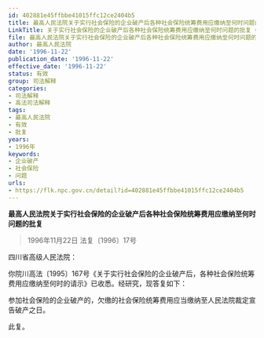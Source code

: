```yaml
---
id: 402881e45ffbbe41015ffc12ce2404b5
title: 最高人民法院关于实行社会保险的企业破产后各种社会保险统筹费用应缴纳至何时问题的批复
LinkTitle: 关于实行社会保险的企业破产后各种社会保险统筹费用应缴纳至何时问题的批复（1996）
file: 最高人民法院关于实行社会保险的企业破产后各种社会保险统筹费用应缴纳至何时问题的批复_19961122_402881e45ffbbe41015ffc12ce2404b5.docx
author: 最高人民法院
date: '1996-11-22'
publication_date: '1996-11-22'
effective_date: '1996-11-22'
status: 有效
group: 司法解释
categories:
- 司法解释
- 高法司法解释
tags:
- 最高人民法院
- 有效
- 批复
years:
- 1996年
keywords:
- 企业破产
- 社会保险
- 问题
urls:
- https://flk.npc.gov.cn/detail?id=402881e45ffbbe41015ffc12ce2404b5
---
```


**最高人民法院关于实行社会保险的企业破产后各种社会保险统筹费用应缴纳至何时问题的批复**

> 1996年11月22日 法复〔1996〕17号

四川省高级人民法院：

你院川高法〔1995〕167号《关于实行社会保险的企业破产后，各种社会保险统筹费用应缴纳至何时的请示》已收悉。经研究，现答复如下：

参加社会保险的企业破产的，欠缴的社会保险统筹费用应当缴纳至人民法院裁定宣告破产之日。

此复。
